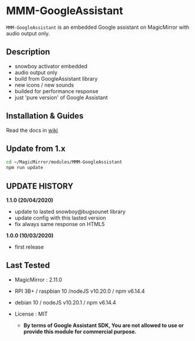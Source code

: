 # MMM-GoogleAssistant

`MMM-GoogleAssistant` is an embedded Google assistant on MagicMirror with audio output only.

## Description
- snowboy activator embedded
- audio output only
- build from GoogleAssistant library
- new icons / new sounds
- builded for performance response
- just 'pure version' of Google Assistant

## Installation & Guides
Read the docs in [wiki](https://github.com/bugsounet/MMM-GoogleAssistant/wiki)

## Update from 1.x

```sh
cd ~/MagicMirror/modules/MMM-GoogleAssistant
npm run update
```

## UPDATE HISTORY

**1.1.0 (20/04/2020)**
  * update to lasted snowboy@bugsounet library
  * update config with this lasted version
  * fix always same response on HTML5

**1.0.0 (10/03/2020)**
  * first release

## Last Tested
- MagicMirror : 2.11.0
- RPI 3B+ / raspbian 10 /nodeJS v10.20.0 / npm v6.14.4
- debian 10 / nodeJS v10.20.1 / npm v6.14.4

- License : MIT
  - **By terms of Google Assistant SDK, You are not allowed to use or provide this module for commercial purpose.**
